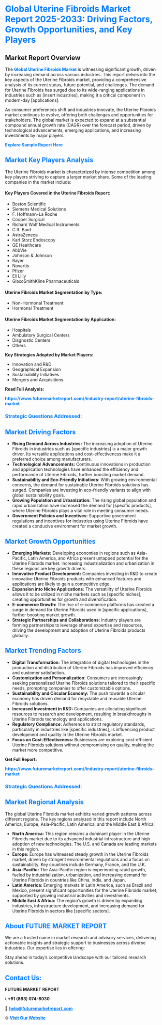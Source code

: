 <h1 style="color: #007BFF;">Global Uterine Fibroids Market Report 2025-2033: Driving Factors, Growth Opportunities, and Key Players</h1>

<section id="overview">
<h2>Market Report Overview</h2>
<p>The <a href="https://www.futuremarketreport.com//industry-report/uterine-fibroids-market" style="color: #007BFF; text-decoration: none;"><strong>Global Uterine Fibroids Market</strong></a> is witnessing significant growth, driven by increasing demand across various industries. This report delves into the key aspects of the Uterine Fibroids market, providing a comprehensive analysis of its current status, future potential, and challenges. The demand for Uterine Fibroids has surged due to its wide-ranging applications in industries such as [insert industries], making it a critical component in modern-day [applications].</p>
<p>As consumer preferences shift and industries innovate, the Uterine Fibroids market continues to evolve, offering both challenges and opportunities for stakeholders. The global market is expected to expand at a substantial compound annual growth rate (CAGR) over the forecast period, driven by technological advancements, emerging applications, and increasing investments by major players.</p>
</section>

<section id="overview">
<p><a href="https://www.futuremarketreport.com//request-sample/reportId=82819" style="color: #007BFF; text-decoration: none;"><strong>Explore Sample Report Here</strong></a></p>
</section>

<section id="key-players">
<h2 style="color: #007BFF;">Market Key Players Analysis</h2>
<p>The Uterine Fibroids market is characterized by intense competition among key players striving to capture a larger market share. Some of the leading companies in the market include:</p>
<h4>Key Players Covered in the Uterine Fibroids Report:</h4>
<ul><li>Boston Scientific</li><li>Siemens Medical Solutions</li><li>F. Hoffmann-La Roche</li><li>Cooper Surgical</li><li>Richard Wolf Medical Instruments</li><li>C.R. Bard</li><li>AstraZeneca</li><li>Karl Storz Endoscopy</li><li>GE Healthcare</li><li>AbbVie</li><li>Johnson &amp; Johnson</li><li>Bayer</li><li>Novartis</li><li>Pfizer</li><li>Eli Lilly</li><li>GlaxoSmithKline Pharmaceuticals</li></ul>
<h4>Uterine Fibroids Market Segmentation by Type:</h4>
<ul><li>Non-Hormonal Treatment</li><li>Hormonal Treatment</li></ul>

<h4>Uterine Fibroids Market Segmentation by Application:</h4>
<ul><li>Hospitals</li><li>Ambulatory Surgical Centers</li><li>Diagnostic Centers</li><li>Others</li></ul>
<p><strong>Key Strategies Adopted by Market Players:</strong></p>
<ul>
<li>Innovation and R&D</li>
<li>Geographical Expansion</li>
<li>Sustainability Initiatives</li>
<li>Mergers and Acquisitions</li>
</ul>
</section>

<section>
<p><strong>Read Full Analysis: </strong></p><a href="https://www.futuremarketreport.com//industry-report/uterine-fibroids-market" style="color: #007BFF; text-decoration: none;"><strong>https://www.futuremarketreport.com//industry-report/uterine-fibroids-market</strong></a>
<h3 style="color: #007BFF;">Strategic Questions Addressed:</h3>
</section>

<section id="driving-factors">
<h2 style="color: #007BFF;">Market Driving Factors</h2>
<ul>
<li><strong>Rising Demand Across Industries:</strong> The increasing adoption of Uterine Fibroids in industries such as [specific industries] is a major growth driver. Its versatile applications and cost-effectiveness make it a preferred choice among manufacturers.</li>
<li><strong>Technological Advancements:</strong> Continuous innovations in production and application technologies have enhanced the efficiency and performance of Uterine Fibroids, further boosting market demand.</li>
<li><strong>Sustainability and Eco-Friendly Initiatives:</strong> With growing environmental concerns, the demand for sustainable Uterine Fibroids solutions has surged. Companies are investing in eco-friendly variants to align with global sustainability goals.</li>
<li><strong>Growing Population and Urbanization:</strong> The rising global population and rapid urbanization have increased the demand for [specific products], where Uterine Fibroids plays a vital role in meeting consumer needs.</li>
<li><strong>Government Policies and Incentives:</strong> Supportive government regulations and incentives for industries using Uterine Fibroids have created a conducive environment for market growth.</li>
</ul>
</section>

<section id="growth-opportunities">
<h2 style="color: #007BFF;">Market Growth Opportunities</h2>
<ul>
<li><strong>Emerging Markets:</strong> Developing economies in regions such as Asia-Pacific, Latin America, and Africa present untapped potential for the Uterine Fibroids market. Increasing industrialization and urbanization in these regions are key growth drivers.</li>
<li><strong>Innovative Product Development:</strong> Companies investing in R&D to create innovative Uterine Fibroids products with enhanced features and applications are likely to gain a competitive edge.</li>
<li><strong>Expansion into Niche Applications:</strong> The versatility of Uterine Fibroids allows it to be utilized in niche markets such as [specific niches], creating opportunities for growth and diversification.</li>
<li><strong>E-commerce Growth:</strong> The rise of e-commerce platforms has created a surge in demand for Uterine Fibroids used in [specific applications], further boosting market growth.</li>
<li><strong>Strategic Partnerships and Collaborations:</strong> Industry players are forming partnerships to leverage shared expertise and resources, driving the development and adoption of Uterine Fibroids products globally.</li>
</ul>
</section>

<section id="trending-factors">
<h2 style="color: #007BFF;">Market Trending Factors</h2>
<ul>
<li><strong>Digital Transformation:</strong> The integration of digital technologies in the production and distribution of Uterine Fibroids has improved efficiency and customer satisfaction.</li>
<li><strong>Customization and Personalization:</strong> Consumers are increasingly seeking personalized Uterine Fibroids solutions tailored to their specific needs, prompting companies to offer customizable options.</li>
<li><strong>Sustainability and Circular Economy:</strong> The push towards a circular economy has driven demand for recyclable and reusable Uterine Fibroids solutions.</li>
<li><strong>Increased Investment in R&D:</strong> Companies are allocating significant resources to research and development, resulting in breakthroughs in Uterine Fibroids technology and applications.</li>
<li><strong>Regulatory Compliance:</strong> Adherence to strict regulatory standards, particularly in industries like [specific industries], is influencing product development and quality in the Uterine Fibroids market.</li>
<li><strong>Focus on Cost-Effectiveness:</strong> Businesses are exploring cost-efficient Uterine Fibroids solutions without compromising on quality, making the market more competitive.</li>
</ul>
</section>

<section>
<p><strong>Get Full Report: </strong></p><a href="https://www.futuremarketreport.com//industry-report/uterine-fibroids-market" style="color: #007BFF; text-decoration: none;"><strong>https://www.futuremarketreport.com//industry-report/uterine-fibroids-market</strong></a>
<h3 style="color: #007BFF;">Strategic Questions Addressed:</h3>
</section>


<section id="regional-analysis">
<h2 style="color: #007BFF;">Market Regional Analysis</h2>
<p>The global Uterine Fibroids market exhibits varied growth patterns across different regions. The key regions analyzed in this report include North America, Europe, Asia-Pacific, Latin America, and the Middle East & Africa:</p>
<ul>
<li><strong>North America:</strong> This region remains a dominant player in the Uterine Fibroids market due to its advanced industrial infrastructure and high adoption of new technologies. The U.S. and Canada are leading markets in this region.</li>
<li><strong>Europe:</strong> Europe has witnessed steady growth in the Uterine Fibroids market, driven by stringent environmental regulations and a focus on sustainability. Key countries include Germany, France, and the U.K.</li>
<li><strong>Asia-Pacific:</strong> The Asia-Pacific region is experiencing rapid growth, fueled by industrialization, urbanization, and increasing demand for Uterine Fibroids in countries like China, India, and Japan.</li>
<li><strong>Latin America:</strong> Emerging markets in Latin America, such as Brazil and Mexico, present significant opportunities for the Uterine Fibroids market, supported by growing industrial activities and investments.</li>
<li><strong>Middle East & Africa:</strong> The region’s growth is driven by expanding industries, infrastructure development, and increasing demand for Uterine Fibroids in sectors like [specific sectors].</li>
</ul>
</section>

<footer>
<h2 style="color: #007BFF;">About FUTURE MARKET REPORT</h2>
<p>We are a trusted name in market research and advisory services, delivering actionable insights and strategic support to businesses across diverse industries. Our expertise lies in offering:</p>

<p>Stay ahead in today’s competitive landscape with our tailored research solutions.</p>

<h2 style="color: #007BFF;">Contact Us:</h2>
<p><strong>FUTURE MARKET REPORT</strong></p>
<p>📞 <strong>+91 (883) 074-8030</strong></p>
<p>📧 <strong><a href="mailto:help@futuremarketreport.com" style="color: #007BFF;">help@futuremarketreport.com</a></strong></p>
<p>🌐 <strong><a href="https://www.futuremarketreport.com/" style="color: #007BFF;">Visit Our Website</a></strong></p>
</footer>